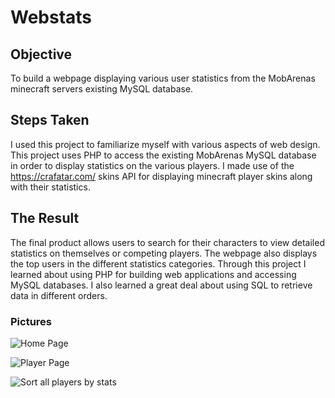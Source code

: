 # Webstats

## Objective
To build a webpage displaying various user statistics from the MobArenas minecraft servers existing MySQL database.

## Steps Taken
I used this project to familiarize myself with various aspects of web design. This project uses PHP to access the existing MobArenas MySQL database in order to display statistics on the various players. I made use of the https://crafatar.com/ skins API for displaying minecraft player skins along with their statistics. 

## The Result
The final product allows users to search for their characters to view detailed statistics on themselves or competing players. The webpage also displays the top users in the different statistics categories. Through this project I learned about using PHP for building web applications and accessing MySQL databases. I also learned a great deal about using SQL to retrieve data in different orders.

### Pictures
![Home Page](https://i.imgur.com/ijdONOJ.png)


![Player Page](https://i.imgur.com/OkzYvfC.png)


![Sort all players by stats](https://i.imgur.com/YyxTnlP.png)
